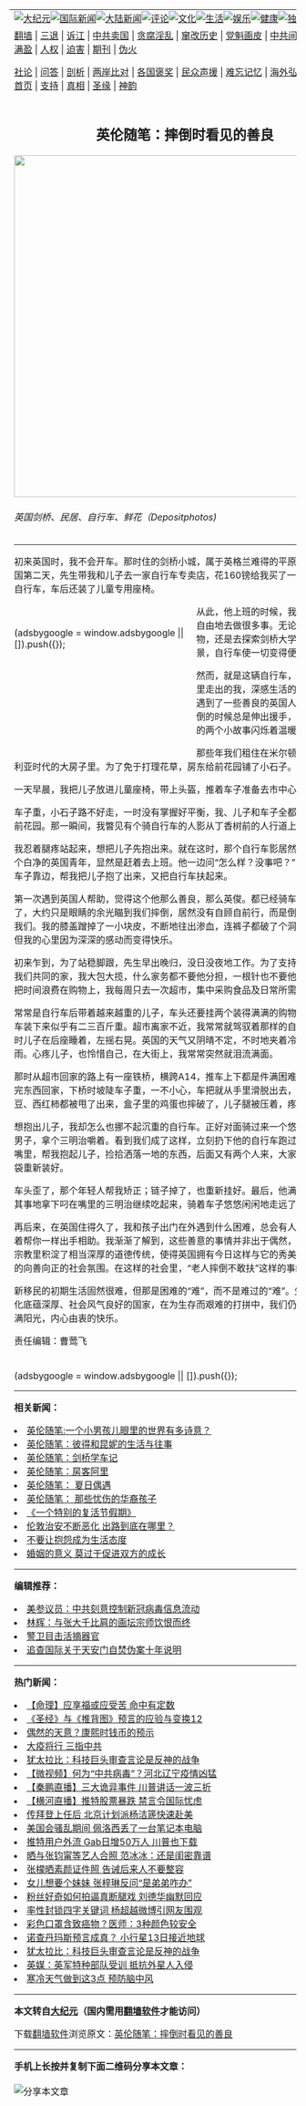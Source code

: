 <a name="1" id="1" target="_blank"></a><span id="1"></span>
<table align=center border="0"><tr><td colspan="2" VALIGN=TOP><a href="https://github.com/snthxw327/djy/blob/master/gb/nsc413.md#1"><img src="https://raw.githubusercontent.com/snthxw327/www/master/t/djy/1.jpg" title="大纪元"></a><a href="https://github.com/snthxw327/djy/blob/master/gb/n24hr.md#1"><img src="https://raw.githubusercontent.com/snthxw327/www/master/t/djy/3.jpg" title="国际新闻"></a><a href="https://github.com/snthxw327/djy/blob/master/gb/nsc413.md#1"><img src="https://raw.githubusercontent.com/snthxw327/www/master/t/djy/4.jpg" title="大陆新闻"></a><a href="https://github.com/snthxw327/djy/blob/master/gb/news392.md#1"><img src="https://raw.githubusercontent.com/snthxw327/www/master/t/djy/5.jpg" title="评论"></a><a href="https://github.com/snthxw327/djy/blob/master/gb/news2007.md#1"><img src="https://raw.githubusercontent.com/snthxw327/www/master/t/djy/6.jpg" title="文化"></a><a href="https://github.com/snthxw327/djy/blob/master/gb/news2008.md#1"><img src="https://raw.githubusercontent.com/snthxw327/www/master/t/djy/7.jpg" title="生活"></a><a href="https://github.com/snthxw327/djy/blob/master/gb/ncyule.md#1"><img src="https://raw.githubusercontent.com/snthxw327/www/master/t/djy/8.jpg" title="娱乐"></a><a href="https://github.com/snthxw327/djy/blob/master/gb/nsc1002.md#1"><img src="https://raw.githubusercontent.com/snthxw327/www/master/t/djy/9.jpg" title="健康"><a href="https://github.com/snthxw327/djy/blob/master/gb/nf6092.md#1"><img src="https://raw.githubusercontent.com/snthxw327/www/master/t/djy/10a.jpg" title="独家"></a><a href="https://github.com/snthxw327/djy/blob/master/gb/nf4514.md#1"><img src="https://raw.githubusercontent.com/snthxw327/www/master/t/djy/12a.jpg" title="头条"></a></td></tr>
<tr><td colspan="2" VALIGN=TOP><a target="_blank" href="https://github.com/snthxw327/www/blob/master/README.md?zsrh#1">翻墙</a> | <a target="_blank" href="https://github.com/snthxw327/djy/blob/master/gb/nf5657.md#1">三退</a> | <a target="_blank" href="https://github.com/snthxw327/djy/blob/master/gb/nf6124.md#1">诉江</a> | <a target="_blank" href="https://github.com/snthxw327/djy/blob/master/gb/nf1176117.md#1">中共卖国</a> | <a target="_blank" href="https://github.com/snthxw327/djy/blob/master/gb/nf5773.md#1">贪腐淫乱</a> | <a target="_blank" href="https://github.com/snthxw327/djy/blob/master/gb/nf1176115.md#1">窜改历史</a> | <a target="_blank" href="https://github.com/snthxw327/djy/blob/master/gb/nf1176107.md#1">党魁画皮</a> | <a target="_blank" href="https://github.com/snthxw327/djy/blob/master/gb/nf1320400.md#1">中共间谍</a> | <a target="_blank" href="https://github.com/snthxw327/djy/blob/master/gb/nf1176114.md#1">破坏传统</a> | <a target="_blank" href="https://github.com/snthxw327/ntdtv/blob/master/gb/prog447_1.md#1">恶贯满盈</a> | <a target="_blank" href="https://github.com/snthxw327/djy/blob/master/gb/ncid278.md#1">人权</a> | <a target="_blank" href="https://github.com/snthxw327/djy/blob/master/gb/nf1176111.md#1">迫害</a> | <a target="_blank" href="https://gitlab.com/szzdlab/mh-qikan/blob/master/README.md#1">期刊</a> | <a target="_blank" href="https://github.com/snthxw327/djy/blob/master/gb/nf5562.md#1">伪火</a></p><p><a target="_blank" href="https://github.com/snthxw327/djy/blob/master/gb/9p.md#1">社论</a> | <a target="_blank" href="https://github.com/snthxw327/djy/blob/master/gb/nf4378.md#1">问答</a> | <a target="_blank" href="https://github.com/snthxw327/djy/blob/master/gb/nf5792.md#1">剖析</a> | <a target="_blank" href="https://github.com/snthxw327/djy/blob/master/gb/nf5735.md#1">两岸比对</a> | <a target="_blank" href="https://github.com/snthxw327/djy/blob/master/gb/nf6119.md#1">各国褒奖</a> | <a target="_blank" href="https://github.com/snthxw327/djy/blob/master/gb/nf6120.md#1">民众声援</a> | <a target="_blank" href="https://github.com/snthxw327/djy/blob/master/gb/nf1188594.md#1">难忘记忆</a> | <a target="_blank" href="https://github.com/snthxw327/djy/blob/master/gb/nf3180.md#1">海外弘传</a> | <a target="_blank" href="https://github.com/snthxw327/djy/blob/master/gb/nf5410.md#1">万人上访</a> | <a target="_blank" href="https://github.com/snthxw327/www/blob/master/README.md?zsrh#1">平台首页</a> | <a target="_blank" href="https://github.com/snthxw327/djy/blob/master/gb/nf4386.md#1">支持</a> | <a target="_blank" href="https://github.com/snthxw327/djy/blob/master/gb/nf4389.md#1">真相</a> | <a target="_blank" href="https://github.com/snthxw327/djy/blob/master/gb/nf5790.md#1">圣缘</a> | <a target="_blank" href="https://github.com/snthxw327/djy/blob/master/gb/nf4786.md#1">神韵</a></td></tr>
<tr><td VALIGN=TOP width="626"><h2 align=center>英伦随笔：摔倒时看见的善良</h2>
<img width="600" src="https://i.epochtimes.com/assets/uploads/2015/05/Depositphotos_58104467_original-600x400.jpg" />
<h6>英国剑桥、民居、自行车、鲜花（Depositphotos)
</h6>
<hr>
<p>初来英国时，我不会开车。那时住的<ahref="https://github.com/snthxw327/djy/blob/master/gb/tag/%E5%89%91%E6%A1%A5.md#1">剑桥</a>小城，属于英格兰难得的平原地貌。我来英国第二天，先生带我和儿子去一家自行车专卖店，花160镑给我买了一辆崭新结实的自行车，车后还装了儿童专用座椅。</p>
<div style="float: left; width: 300px; height: 250px; margin-right: 20px; margin-bottom: 20px;"><a async src="//pagead2.googlesyndication.com/pagead/js/adsbygoogle.js"></a><br />
<ins class="adsbygoogle" style="display: block; text-align: center;" data-ad-format="fluid" data-ad-layout="in-article" data-ad-client="ca-pub-7018499825744708" data-ad-slot="6868704803"></ins><br />
<a>
 (adsbygoogle = window.adsbygoogle || []).push({});
</a></div>
<p>从此，他上班的时候，我可以带着儿子自由地去做很多事。无论是去超市购物，还是去探索<ahref="https://github.com/snthxw327/djy/blob/master/gb/tag/%E5%89%91%E6%A1%A5%E5%A4%A7%E5%AD%A6.md#1">剑桥大学</a>各个学院的风景，自行车使一切变得便宜而简单。</p>
<p>然而，就是这辆自行车，使从中国都市里走出的我，深感生活的艰辛。好在我遇到了一些善良的英国人，他们在我摔倒的时候总是伸出援手，这令我记忆中的两个小故事闪烁着温暖亮色。</p>
<p>那些年我们租住在米尔顿大街一栋维多利亚时代的大房子里。为了免于打理花草，房东给前花园铺了小石子。</p>
<p>一天早晨，我把儿子放进儿童座椅，带上头盔，推着车子准备去市中心上英语课。</p>
<p>车子重，小石子路不好走，一时没有掌握好平衡，我、儿子和车子全都重重地摔倒在前花园。那一瞬间，我瞥见有个骑自行车的人影从丁香树前的人行道上一掠而过。</p>
<p>我忍着腿疼站起来，想把儿子先抱出来。就在这时，那个自行车影居然倒了回来，是个白净的英国青年，显然是赶着去上班。他一边问“怎么样？没事吧？”，一边迅速把车子靠边，帮我把儿子抱了出来，又把自行车扶起来。</p>
<p>第一次遇到英国人帮助，觉得这个他那么善良，那么英俊。都已经骑车经过我家门前了，大约只是眼睛的余光瞄到我们摔倒，居然没有自顾自前行，而是倒转回来，扶起我们。我的膝盖蹭掉了一小块皮，不断地往出渗血，连裤子都破了个洞。身上虽痛，但我的心里因为深深的感动而变得快乐。</p>
<p>初来乍到，为了站稳脚跟，先生早出晚归，没日没夜地工作。为了支持他，也是为了我们共同的家，我大包大揽，什么家务都不要他分担，一根针也不要他往家拿。不愿把时间浪费在购物上，我每周只去一次超市，集中采购食品及日常所需。</p>
<p>常常是自行车后带着越来越重的儿子，车头还要挂两个装得满满的购物袋，一个自行车装下来似乎有二三百斤重。超市离家不近，我常常就驾驭着那样的自行车回家。有时儿子在后座睡着，左摇右晃。英国的天气又阴晴不定，不时地夹着冷风飘一阵细雨。心疼儿子，也怜惜自己，在大街上，我常常突然就泪流满面。</p>
<p>那时从超市回家的路上有一座铁桥，横跨A14，推车上下都是件满困难的事。一次买完东西回家，下桥时坡陡车子重，一不小心，车把就从手里滑脱出去，花椰菜、土豆、西红柿都被甩了出来，盒子里的鸡蛋也摔破了，儿子腿被压着，疼得哇哇大哭。</p>
<p>想抱出儿子，我却怎么也挪不起沉重的自行车。正好对面骑过来一个悠闲的英国年轻男子，拿个三明治嚼着。看到我们成了这样，立刻扔下他的自行车跑过来，把面包叼嘴里，帮我抱起儿子，捡拾洒落一地的东西，后面又有两个人来，大家都帮我把购物袋重新装好。</p>
<p>车头歪了，那个年轻人帮我矫正；链子掉了，也重新挂好。最后，他满手油污，若无其事地拿下叼在嘴里的三明治继续吃起来，骑着车子悠悠闲闲地走远了……</p>
<p>再后来，在英国住得久了，我和孩子出门在外遇到什么困难，总会有人像在旁边等待着帮你一样出手相助。我渐渐了解到，这些善意的事情并非出于偶然， 英国的文化和宗教里积淀了相当深厚的道德传统，使得英国拥有今日这样与它的秀美山河一样晴明的向善向正的社会氛围。在这样的社会里，“老人摔倒不敢扶”这样的事绝不会发生。</p>
<p>新移民的初期生活固然很难，但那是困难的“难”，而不是难过的“难”。生活在这样文化底蕴深厚、社会风气良好的国家，在为生存而艰难的打拼中，我们仍然觉得生活充满阳光，内心由衷的快乐。</p>
<p>责任编辑：曹莺飞<br />
<a async src="//pagead2.googlesyndication.com/pagead/js/adsbygoogle.js"></a><br />
<ins class="adsbygoogle" style="display: block; text-align: center;" data-ad-format="fluid" data-ad-layout="in-article" data-ad-client="ca-pub-7018499825744708" data-ad-slot="6868704803"></ins><br />
<a>
 (adsbygoogle = window.adsbygoogle || []).push({});
</a></p>

<hr>


<strong>相关新闻：</strong>
<li><a href="https://github.com/snthxw327/djy/blob/master/gb/15/5/4/n4426234.md#1">英伦随笔:一个小男孩儿眼里的世界有多诗意？</a></li>
<li><a href="https://github.com/snthxw327/djy/blob/master/gb/15/5/4/n4426239.md#1">英伦随笔：彼得和昆妮的生活与往事</a></li>
<li><a href="https://github.com/snthxw327/djy/blob/master/gb/15/5/4/n4426241.md#1">英伦随笔：剑桥学车记</a></li>
<li><a href="https://github.com/snthxw327/djy/blob/master/gb/15/5/4/n4426244.md#1">英伦随笔：房客阿里</a></li>
<li><a href="https://github.com/snthxw327/djy/blob/master/gb/15/5/4/n4426246.md#1">英伦随笔： 夏日偶遇</a></li>
<li><a href="https://github.com/snthxw327/djy/blob/master/gb/15/5/4/n4426251.md#1">英伦随笔： 那些忧伤的华裔孩子</a></li>
<li><a href="https://github.com/snthxw327/djy/blob/master/gb/20/5/1/n12075387.md#1">《一个特别的复活节假期》</a></li>
<li><a href="https://github.com/snthxw327/djy/blob/master/gb/19/3/26/n11140955.md#1">伦敦治安不断恶化 出路到底在哪里？</a></li>
<li><a href="https://github.com/snthxw327/djy/blob/master/gb/19/3/6/n11092993.md#1">不要让抱怨成为生活态度</a></li>
<li><a href="https://github.com/snthxw327/djy/blob/master/gb/19/2/27/n11077748.md#1">婚姻的意义 莫过于促进双方的成长</a></li>
<hr>


<strong>编辑推荐：</strong>
<li><a href="https://github.com/onzhi266/djy/blob/master/gb/20/2/22/n11887949.md#1">美参议员：中共刻意控制新冠病毒信息流动</a></li>
<li><a href="https://github.com/tsiac2612/djy/blob/master/gb/19/2/2/n11020634.md#1" target="_blank">林辉：与张大千比肩的画坛宗师饮恨而终</a></li><li><a href="https://github.com/snthxw327/djy/blob/master/gb/16/3/16/n4663449.md?dfh#1" target="_blank">警卫目击活摘器官</a></li><li><a href="https://github.com/tsiac2612/djy/blob/master/gb/11/1/21/n3149437.md#1" target="_blank">追查国际关于天安门自焚伪案十年说明</a></li>
<hr>

<strong>热门新闻：</strong>
<li><a href="https://github.com/snthxw327/djy/blob/master/gb/20/12/30/n12653736.md#1">【命理】应享福或应受苦 命中有定数</a></li>
<li><a href="https://github.com/snthxw327/djy/blob/master/gb/20/10/3/n12449907.md#1">《圣经》与《推背图》预言的应验与变换12</a></li>
<li><a href="https://github.com/snthxw327/djy/blob/master/gb/20/12/27/n12647950.md#1">偶然的天意？康熙时钱币的预示</a></li>
<li><a href="https://github.com/snthxw327/djy/blob/master/gb/21/1/5/n12667124.md#1">大疫将行 三指中共</a></li>
<li><a href="https://github.com/snthxw327/djy/blob/master/gb/21/1/11/n12680516.md#1">犹太拉比：科技巨头审查言论是反神的战争</a></li>
<li><a href="https://github.com/snthxw327/djy/blob/master/gb/21/1/11/n12681005.md#1">【微视频】何为“中共病毒”？河北辽宁疫情凶猛</a></li>
<li><a href="https://github.com/snthxw327/djy/blob/master/gb/21/1/11/n12681928.md#1">【秦鹏直播】三大诡异事件 川普讲话一波三折</a></li>
<li><a href="https://github.com/snthxw327/djy/blob/master/gb/21/1/12/n12681966.md#1">【横河直播】推特股票暴跌 禁言令国际忧虑</a></li>
<li><a href="https://github.com/snthxw327/djy/blob/master/gb/21/1/9/n12677894.md#1">传拜登上任后 北京计划派杨洁篪快速赴美</a></li>
<li><a href="https://github.com/snthxw327/djy/blob/master/gb/21/1/10/n12679071.md#1">美国会骚乱期间 佩洛西丢了一台笔记本电脑</a></li>
<li><a href="https://github.com/snthxw327/djy/blob/master/gb/21/1/10/n12679136.md#1">推特用户外流 Gab日增50万人 川普也下载</a></li>
<li><a href="https://github.com/snthxw327/djy/blob/master/gb/21/1/12/n12681992.md#1">晒与张钧甯等艺人合照 范冰冰：还是闺密靠谱</a></li>
<li><a href="https://github.com/snthxw327/djy/blob/master/gb/21/1/10/n12679436.md#1">张檬晒素颜证件照 告诫后来人不要整容</a></li>
<li><a href="https://github.com/snthxw327/djy/blob/master/gb/21/1/10/n12679612.md#1">女儿想要个妹妹 张梓琳反问“是弟弟咋办”</a></li>
<li><a href="https://github.com/snthxw327/djy/blob/master/gb/21/1/11/n12681730.md#1">粉丝好奇如何拍逼真断腿戏 刘德华幽默回应</a></li>
<li><a href="https://github.com/snthxw327/djy/blob/master/gb/21/1/11/n12681461.md#1">率性封锁四字关键词 杨超越微博引网友围观</a></li>
<li><a href="https://github.com/snthxw327/djy/blob/master/gb/21/1/11/n12681545.md#1">彩色口罩含致癌物？医师：3种颜色较安全</a></li>
<li><a href="https://github.com/snthxw327/djy/blob/master/gb/21/1/12/n12682337.md#1">诺查丹玛斯预言成真？ 小行星13日接近地球</a></li>
<li><a href="https://github.com/snthxw327/djy/blob/master/gb/21/1/11/n12680516.md#1">犹太拉比：科技巨头审查言论是反神的战争</a></li>
<li><a href="https://github.com/snthxw327/djy/blob/master/gb/21/1/10/n12678623.md#1">英媒：英军特种部队受训 抵抗外星人入侵</a></li>
<li><a href="https://github.com/snthxw327/djy/blob/master/gb/21/1/9/n12677857.md#1">寒冷天气做到这3点 预防脑中风</a></li>
<hr>

<strong>本文转自<a href="https://www.epochtimes.com">大纪元</a>（国内需用<a href="https://github.com/snthxw327/www/blob/master/README.md#8">翻墙软件</a>才能访问）</strong><p>下载<a href="https://github.com/snthxw327/www/blob/master/README.md#8">翻墙软件</a>浏览原文：<a href="https://www.epochtimes.com/gb/15/5/4/n4426252.htm">英伦随笔：摔倒时看见的善良</a></p><hr>

<strong>手机上长按并复制下面二维码分享本文章：</strong><br><br><img src="https://chart.apis.google.com/chart?cht=qr&chs=240x240&choe=UTF-8&chld=M|2&chl=https://github.com/snthxw327/djy/blob/master/gb/15/5/4/n4426252.md%231" title="分享本文章"></td><td VALIGN=TOP><a href="https://github.com/snthxw327/djy/blob/master/gb/16/1/21/n4622075.md?dfh#1" target="_blank"><img src="https://raw.githubusercontent.com/snthxw327/djy/master/gb/300/wei-f1.jpg" title="中共的伪火骗局"  alt="中共的伪火骗局"></a><br><a href="https://github.com/snthxw327/www/blob/master/README.md?dfh#9" target="_blank"><img src="https://raw.githubusercontent.com/snthxw327/djy/master/gb/300/yong-h.jpg" title="永恒的见证"  alt="永恒的见证"></a><br><a href="https://github.com/snthxw327/djy/blob/master/gb/13/9/29/n3974789.md?dfh#1" target="_blank"><img src="https://raw.githubusercontent.com/snthxw327/djy/master/gb/300/shang-lnz.jpg" title="善良女子被中共投男牢"  alt="善良女子被中共投男牢"></a><br><a href="https://github.com/snthxw327/djy/blob/master/gb/16/3/16/n4663449.md?dfh#1" target="_blank"><img src="https://raw.githubusercontent.com/snthxw327/djy/master/gb/300/huo-z3.jpg" title="警卫目击活摘器官"  alt="警卫目击活摘器官"></a><br><a href="https://github.com/snthxw327/djy/blob/master/gb/16/8/7/n8177641.md?dfh#1" target="_blank"><img src="https://raw.githubusercontent.com/snthxw327/djy/master/gb/300/huo-z4.jpg" title="证人描述活摘恐怖"  alt="证人描述活摘恐怖"></a><br><a href="https://github.com/snthxw327/djy/blob/master/gb/10/4/19/n2881569.md?dfh#1" target="_blank"><img src="https://raw.githubusercontent.com/snthxw327/djy/master/gb/300/huo-z1.jpg" title="揭开活摘器官黑幕"  alt="揭开活摘器官黑幕"></a><br><a href="https://github.com/snthxw327/djy/blob/master/gb/10/11/7/n3077476.md?dfh#1" target="_blank"><img src="https://raw.githubusercontent.com/snthxw327/djy/master/gb/300/ma-ks.jpg" title="马克思的成魔之路"  alt="马克思的成魔之路"></a><br><a href="https://github.com/snthxw327/djy/blob/master/gb/14/6/9/n4173977.md?dfh#1" target="_blank"><img src="https://raw.githubusercontent.com/snthxw327/djy/master/gb/300/chang-zs.jpg" title="藏字石 蕴天机"  alt="藏字石 蕴天机"></a><br><a href="https://github.com/snthxw327/djy/blob/master/gb/18/5/10/n10381511.md?dfh#1" target="_blank"><img src="https://raw.githubusercontent.com/snthxw327/djy/master/gb/300/st1.jpg" title="关注3亿人三退"  alt="关注3亿人三退"></a><br><a href="https://github.com/snthxw327/djy/blob/master/gb/18/3/21/n10237682.md?dfh#1" target="_blank"><img src="https://raw.githubusercontent.com/snthxw327/djy/master/gb/300/jie-t.jpg" title="解体中共复兴中华"  alt="解体中共复兴中华"></a><br><a href="https://github.com/snthxw327/djy/blob/master/gb/9/2/9/n2422991.md?dfh#1" target="_blank"><img src="https://raw.githubusercontent.com/snthxw327/djy/master/gb/300/gao-zs.jpg" title="中共迫害良心律师"  alt="中共迫害良心律师"></a><br><a href="https://github.com/snthxw327/djy/blob/master/gb/18/12/9/n10900044.md?dfh#1" target="_blank"><img src="https://raw.githubusercontent.com/snthxw327/djy/master/gb/300/sj1.jpg" title="303万人举报江泽民"  alt="303万人举报江泽民"></a><br><a href="https://github.com/snthxw327/djy/blob/master/gb/18/8/28/n10672014.md?dfh#1" target="_blank"><img src="https://raw.githubusercontent.com/snthxw327/djy/master/gb/300/sj2.jpg" title="这些官员为何起诉江泽民"  alt="这些官员为何起诉江泽民"></a><br><a href="https://github.com/snthxw327/djy/blob/master/gb/8/12/18/n2367165.md?dfh#1" target="_blank"><img src="https://raw.githubusercontent.com/snthxw327/djy/master/gb/300/liangan.jpg" title="海峡两岸的强烈对比"  alt="海峡两岸的强烈对比"></a><br><a href="https://github.com/snthxw327/djy/blob/master/gb/15/12/10/n4593139.md?dfh#1" target="_blank"><img src="https://raw.githubusercontent.com/snthxw327/djy/master/gb/300/jia-ndzl.jpg" title="加拿大总理的贺信"  alt="加拿大总理的贺信"></a><br><a href="https://github.com/snthxw327/djy/blob/master/gb/11/6/17/n3289382.md?dfh#1" target="_blank"><img src="https://raw.githubusercontent.com/snthxw327/djy/master/gb/300/xiao-wd.jpg" title="探寻真相兼听则明"  alt="探寻真相兼听则明"></a><br><a href="https://github.com/snthxw327/djy/blob/master/gb/18/10/27/n10812623.md?dfh#1" target="_blank"><img src="https://raw.githubusercontent.com/snthxw327/djy/master/gb/300/yindu.jpg" title="印度媒体报道东方"  alt="印度媒体报道东方"></a><br><a href="https://github.com/snthxw327/djy/blob/master/gb/18/6/9/n10469652.md?dfh#1" target="_blank"><img src="https://raw.githubusercontent.com/snthxw327/djy/master/gb/300/xie-j.jpg" title="不一样的海外校园"  alt="不一样的海外校园"></a><br><a href="https://github.com/snthxw327/djy/blob/master/gb/7/4/5/n1669415.md?dfh#1" target="_blank"><img src="https://raw.githubusercontent.com/snthxw327/djy/master/gb/300/li-up.jpg" title="从大师到徒弟的传奇"  alt="从大师到徒弟的传奇"></a><br><a href="https://github.com/snthxw327/djy/blob/master/gb/17/5/26/n9191512.md?dfh#1" target="_blank"><img src="https://raw.githubusercontent.com/snthxw327/djy/master/gb/300/zfl2.jpg" title="亿万人与东方一本奇书"  alt="亿万人与东方一本奇书"></a><br><a href="https://github.com/snthxw327/djy/blob/master/gb/13/11/27/n4020290.md?dfh#1" target="_blank"><img src="https://raw.githubusercontent.com/snthxw327/djy/master/gb/300/zhen-h.jpg" title="大陆见不到的震撼场面"  alt="大陆见不到的震撼场面"></a><br><a href="https://github.com/snthxw327/djy/blob/master/gb/15/7/17/n4482910.md?dfh#1" target="_blank"><img src="https://raw.githubusercontent.com/snthxw327/djy/master/gb/300/dalu-sk.jpg" title="人心向善 大陆当初盛况"  alt="人心向善 大陆当初盛况"></a><br><a href="https://github.com/snthxw327/djy/blob/master/gb/19/1/5/n10955468.md?dfh#1" target="_blank"><img src="https://raw.githubusercontent.com/snthxw327/djy/master/gb/300/zfl1.jpg" title="追寻真理 这书讲什么"  alt="追寻真理 这书讲什么"></a><br><a href="https://github.com/snthxw327/www/blob/master/README.md?dfh#1" target="_blank"><img src="https://raw.githubusercontent.com/snthxw327/djy/master/gb/300/fq1.jpg" title="下载免费翻墙软件"  alt="下载免费翻墙软件"></a><br></td></tr></table>
